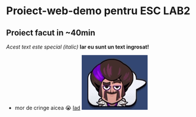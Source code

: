 # Proiect-web-demo pentru ESC LAB2
##  Proiect facut in ~40min
*Acest text este special (italic)*
**Iar eu sunt un text ingrosat!**
- mor de cringe aicea :sob:
[Iad](https://usv.ro/)
![](https://github.com/TibuAlexandru/Proiect-Demo-ESC/blob/main/le%20images/clash-royale-clash-royale-emote.gif "67")